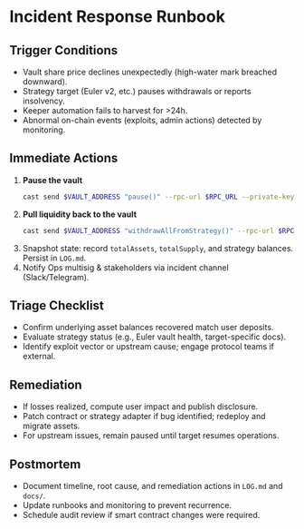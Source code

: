 # Incident Response Runbook

## Trigger Conditions
- Vault share price declines unexpectedly (high-water mark breached downward).
- Strategy target (Euler v2, etc.) pauses withdrawals or reports insolvency.
- Keeper automation fails to harvest for >24h.
- Abnormal on-chain events (exploits, admin actions) detected by monitoring.

## Immediate Actions
1. **Pause the vault**
   ```bash
   cast send $VAULT_ADDRESS "pause()" --rpc-url $RPC_URL --private-key $OPS_PK
   ```
2. **Pull liquidity back to the vault**
   ```bash
   cast send $VAULT_ADDRESS "withdrawAllFromStrategy()" --rpc-url $RPC_URL --private-key $OPS_PK
   ```
3. Snapshot state: record `totalAssets`, `totalSupply`, and strategy balances. Persist in `LOG.md`.
4. Notify Ops multisig & stakeholders via incident channel (Slack/Telegram).

## Triage Checklist
- Confirm underlying asset balances recovered match user deposits.
- Evaluate strategy status (e.g., Euler vault health, target-specific docs).
- Identify exploit vector or upstream cause; engage protocol teams if external.

## Remediation
- If losses realized, compute user impact and publish disclosure.
- Patch contract or strategy adapter if bug identified; redeploy and migrate assets.
- For upstream issues, remain paused until target resumes operations.

## Postmortem
- Document timeline, root cause, and remediation actions in `LOG.md` and `docs/`.
- Update runbooks and monitoring to prevent recurrence.
- Schedule audit review if smart contract changes were required.
